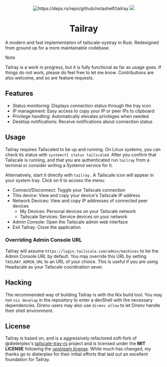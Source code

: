 <div align="center">
    <img src="https://deps.rs/repo/github/notashelf/tailray/status.svg" alt="https://deps.rs/repo/github/notashelf/tailray">
    <img src="https://img.shields.io/github/stars/notashelf/tailray?label=stars&color=DEA584">
</div>

<h1 align="center">Tailray</h1>

A modern and fast implementation of tailscale-systray in Rust. Redesigned from
ground up for a more maintainable codebase.

> [!NOTE]
> Tailray is a work in progress, but it is fully functional as far as usage
> goes. If things do not work, please do feel free to let me know. Contributions
> are also welcome, and so are feature requests.

## Features

- Status monitoring: Displays connection status through the tray icon
- IP management: Easy access to copy your IP or peer IPs to clipboard
- Privilege handling: Automatically elevates privileges when needed
- Desktop notifications: Receive notifications about connection status

## Usage

Tailray requires Tailscaled to be up and running. On Linux systems, you can
check its status with `systemctl status tailscaled`. After you confirm that
Tailscale is running, and that you are authenticated run `tailray` from a
terminal or consider writing a Systemd service for it.

Alternatively, start it directly with `tailray.` A Tailscale icon will appear in
your system tray. Click on it to access the menu:

- Connect/Disconnect: Toggle your Tailscale connection
- This device: View and copy your device's Tailscale IP address
- Network Devices: View and copy IP addresses of connected peer devices
  - My Devices: Personal devices on your Tailscale network
  - Tailscale Services: Service devices on your network
- Admin Console: Open the Tailscale admin web interface
- Exit Tailray: Close the application

### Overriding Admin Console URL

Tailray will assume `https://login.tailscale.com/admin/machines` to be the Admin
Console URL by default. You may override this URL by setting `TAILRAY_ADMIN_URL`
to an URL of your choice. This is useful if you are using Headscale as your
Tailscale coordination sever.

## Hacking

The recommended way of building Tailray is with the Nix build tool. You may run
`nix develop` in the repository to enter a devShell with the necessary
dependencies. Direnv users may also use `direnv allow` to let Direnv handle
their shell environment.

## License

[tailscale-tray-rs]: https://github.com/dieterplex/tailscale-tray-rs
[upstream license]: https://github.com/dieterplex/tailscale-tray-rs/blob/60cfdec2942305085c2db295b56d8c666797e6ba/LICENSE

Tailray is based on, and is a aggressively refactored soft-fork of @dieterplex's
[tailscale-tray-rs] project and is licensed under the **MIT LICENSE** following
the [upstream license]. While much has changed, my thanks go to dieterplex for
their initial efforts that laid out an excellent foundation for Tailray.
